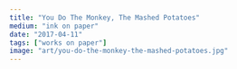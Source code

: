 ```yaml
---
title: "You Do The Monkey, The Mashed Potatoes"
medium: "ink on paper"
date: "2017-04-11"
tags: ["works on paper"]
image: "art/you-do-the-monkey-the-mashed-potatoes.jpg"
---
```

